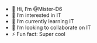 - 👋 Hi, I’m @Mister-D6
- 👀 I’m interested in IT
- 🌱 I’m currently learning IT
- 💞️ I’m looking to collaborate on IT
- ⚡ Fun fact: Super cool

